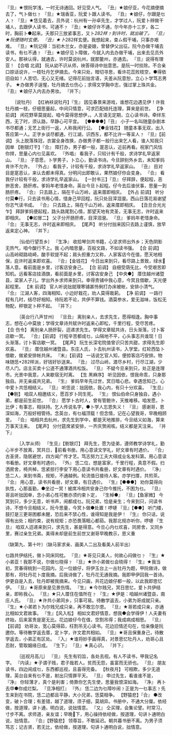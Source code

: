 <!-- { "loadSidebar": true } -->
『旦』★恨阮学浅，一时无诗通回。好见受人气。 
『丑』★娘仔亚，今花摘便摘去了，气卜做乜﹖ 
『旦』★瑞香亚，阮爱卜跟人读书。 
『丑』★娘仔，尔跟是乜人﹖ 
『旦』★恁见着去，员外说：杭州有一孙卓先生，才学过人，阮爱卜辨做干埔人，去跟伊人读书，可通不﹖ 
『丑』★娘仔许不通，尔今年亦十三岁，各二时，胸前卜●起来。夭那只三放紧事志，又卜*282样﹖到许时，就出破了。 
『旦』★阮便随时玄便。 
『丑』★卜*282样玄便。我想起来，查ㄙ假干埔，只事亦艰难。 
『旦』★阮记得：当初木兰女，亦是姿娘，曾替伊父出征。阮今办做干埔去读书，有乜不通﹖ 
『丑』★娘仔见卜障做，今就入内去办做干埔，出来去见员外安人。那袂认得，就通去，许时莫说杭州，就那鳖州，亦通去。 
『旦』说得有理亚！ 
【合唱 北调】 阮从幼不识从师，袂答得诗中拙意思。是阮一时掞除。不合亲口掠话说许，一枝牡丹乞伊摘去。今来只处，暗切寻思，看许花蕊败枝空，●得依旧自如！人苦切，无心又无绪。记得花前拙言语，夭差从阮意恕，立心卜学笃志男子。 
★办做男子逞惺，牡丹摘去乜伤心；求得文学胸中志，强过掌上珠共金。 
『丑』★娘仔入内去办男妆。 
『并下』 


　　｛说牡丹｝ 
【红衲袄说牡丹】『生』 因见春景来游戏，谁想花边遇见伊！许我牡丹摘一枝，仔细思量起，中间只情意，可求匹配结托连理，算来是前世。 
【净 前调】 闲花野草莫提起，咱今莫得思想伊，。人言语无定期，立心读书诗。牵绊东西，无了时，须认路，早静心可平宜。 
【●●●●】『丑』 小子一名叫随童杂剧本书尽都通；无艺上街行一返，人称我闲行公。 
【●金钱花】 随童本事无双，出入答应第一人。正字乡谈尽都通，行江湖，识西东，都不比许一等呆人﹖ 
『旦』【前调】 头上脱落珠冠，衣裳全身改换，办做男子都一般行出来乞人看，谁人知我只因单 
【剔银灯干】『合』 障打办，男子都一般，寔恶认，近前再看。祝家门风怙你捍，思量心内乜见喜欢。 
『外唱』 看我子，只较计有千般，求诗学礼早返家山。 
『旦』 子意愿，卜学男子，卜立心，勤读书诗。今旦辞别外乡去，未知爹妈肯许不允许。 
『外占』 看我子，计较有千般，求诗学礼早返家山。 
『丑』 目对目是寔恶认，来认去都未得真。分明问出即敢认，果然娘仔你会变身。 
『合』 看我仔计较有千般，求诗学礼早返家山。 
【一封书三】『旦』 仔拜辞，便起程，恶拚恶舍，肠肝疼。爹妈年老惜身命。英台今旦卜起程。仔今去后谁伏事，思量一到肠肝疼。 
『合』 只去路上，隔在千山万岭，返来厝即相庆。 
【外占 前调】 听分付莫●行，只去读书用心情，惜身己早回程，阮只处目滓泪瀯。西山日落花易谢望你志气读书成。 
『合』 只去路上，隔在千山万岭，返来厝即相庆。 
【丑旦合光光乍】 拜辞爹妈便起程，路头路尾割心情，那望天地有灵圣，无事无志，许时返来即相庆。 
【●如冒二】 父子分开肠肝疼，目滓泪瀯。 
『旦』 爹妈年老惜身命。 
『合』 无事无志，许时返来即相庆。 
【尾声】 听分付拙来因只去路上谨慎，放早返来定心神。 
『并下』 


　　　｛仙伯行望吾乡｝ 
『生净』 收拾琴剑共书籍，心坚求师出外乡；天色阴影无热气，咱今酸行不上。我 
心内暗思量，百般文路，不如读书强。 
【合 前调】 山高岭砌路峣崎，酸手软提不起；肩头担重力又称，人家客店今在值，愿天地相保，庇许时返来即欢喜。 
『合』【金钱花】 今日出来到只，看尽路上景致，绿水落人意。看前面是乡里，讨客店安身己。 
【合 前调】 自细受荫旡比，今受艰苦即知机。远看客店挂酒旗，看前面是乡里，讨客店安身己 
【中央●】 厝住越州诸暨县，梁家人子儿。学出外乡求师来到只。幸得贵铺中我心意，今冥且借歇，天光便起程里。 
【末 前调】 官人听说拙就理寒铺甚怜俐打办床被帐，安排小清气。 
『合』 江湖人客，四海相知，小边好栽花，劝人莫得栽莿。 
【净 前调】 一路行程有几时，结尽好相知。待阮若不论，共伊不算钱。酒莫参水，爱无滋味，饭松无物配，秤银定卜秤不起。 
『并下』 


　　　｛英台行八声甘州｝ 
『旦丑』 离别亲人，去求先生，愿得相逢。胸中事志，想在心中莫放；学得文章诗共赋许时返来心即松，千里行程，受尽苦疼。 
【合 伤令】 离别亲人肠肝裂，迢递求先生。学得文章赋共诗，日头渐落，讨卜客店歇一冥。 
『合』【前调】 行程辛苦都成乜，山隔地不平，心头事志共谁现！日头渐落，讨卜客店歇一冥。 
【尾声】 阮生长深宅院值曾识只苦共甜，求得先生即欢喜。 
『旦』 厝住越州诸暨县。东庄人氏，卜去杭州读书，入学堂。红轮西坠卜借歇，做紧安排帐共床。 
『末』【前调】 一话说乞官人知，便掠客店巧安排。物味随恁*282样派，好钱好钞送来。 
『丑』 过尽山岭，渡尽乡村，行尽江湖，少尽人门。店主买卖十公道不通薄酒共松饭。 
『旦』 不疑今旦来到只，处正是连理市。光景中我意，人来歇宿无时离。 
【生 黑麻序】 听见因依，恨我命乖，只身那独自。并无亲戚共兄弟。 
『生』 爹妈早年先过世，冥日暗心悲。幸遇恁知己，心中爱卜共恁相结义。 
『旦』 听恁说：拙因依，我心内，有只十分欢喜。 
『生旦』【●剔】 咱双人相邀结义，愿百岁卜同生死。 
『生』 恨仙伯命只身独自，遇小弟，都是前生前世。 
『合』 愿学卜古时人，曾有管鲍许，天推难移。咱发愿，卜比伊；有事志，相扶持。乞人传说名字，●卜学人忘恩失义！ 
『旦』 感谢哥，恩深如海，万般好相管待。念英台，有乜福顶载！但念情，记在心望我哥，早晚相顾爱。 
『合』 咱相共去杭州，求先生到学中，都是天地推排，今旦结义如海，算来万事天注来。 
【尾声】 分付筵席紧安排，一齐庆贺闹咳。结义都是天注来。 
『并下』 


　　　｛入学从师｝ 
『生旦』【剔银灯】 拜先生，愿为徒弟，遵师教学诗学礼，勤心半步不放离，冥共日，前看书册。用心意读文学礼，好文章有时遇价。 
『合』 古圣贤，隐居避世，四方闻广传才艺。笃志努力工夫大得成业名发科第。用心意读书看册。好文章有时遇价。 
『外』 恁二位，想是富家，千里行程，真意不假。扫洒房舍，椅共棹，恁紧掠行李安下用心意读书共看册，好文章有时遇价。 
『净』 恁二人，来到书斋，规矩，不通越例。轮流值日接待人客。亦学扫厝，共煎茶。 
『合』 用心意，读书共看册，好文章，有日遇价。 
『生』【●●●】 劝你莫得向执性，心那虽勤，●坐过一冥！被席冷相共安身己你今推托，不困为乜。 
『旦』 哥且听拙因单，念小弟心性可散亦须约束卜定， 
『生棹●』 
『旦』【鱼家微】 今冥到只，多少无意，听书声，闹都成乜。阮兄弟，恰是亲生；今来到只，问读书诗，不想今旦相结义，阮今思量，今冥卜做●处置！啰嗹 
『旦』【●●】 听门楼，鼓打是三更哥困都未醒，恐后来不禁心性，谁得知是我是伊！ 
『生』 你只话，说得有出处；相约束，说有规矩；亦恐畏落眠心都茹。我那北规亦听你，啰嗹 
『生旦』 咱双人迢递来到只，求先生，甚是得意。今旦心内乜欢喜，同房舍，又同乡里，赛过亲生兄弟。美得未却是前生前世又谢哥早晚教示，恩义重 


（缺第九、第十叶）（缺马家求亲、画美人二出及看美人前半出） 

乜路共伊结托，做卜同床同枕。 
『旦』★哥见只美人，何故心闷做乜﹖ 
『生』★小弟亚！我那不说，尔做乜晓得﹖ 
『旦』★许小弟做乜会晓得！ 
『生』★我当初，赏春得桃到一花园内，见一位娘仔，将伊玉台上一丛牡丹为题，甲阮做诗，做那有，将牡丹花卜度我摘。后我诗做了，牡丹花无通我摘。我即甲伊回我一首诗。伊更自是入去，牡丹即被我摘来。今见只画，共花边娘仔都一般，以此我即思忆伊。 
『旦』★哥原来是见景伤情。 
『生』★今尔贱兄，冥日思忆，爱卜共伊结亲，即称我心。 
『旦』★只人厝住在值所在﹖ 
『生』★伊是：咱越州诸暨县，南庄人氏。 
『旦』★许共小弟同乡，只事可易。待散学返去，小弟为哥成就只亲。 
『生』★小弟若卜为尔贱兄成只亲，再不敢忘尔恩。 
『旦』★哥若成只亲，亦通比相如文君故事。 
『生』【风入松】 相如文君好情意，想我●会学得伊！人夫妻有终始，后来富贵是寔无比。花边娘仔今在值，空割吊得；我成病成相思。 
『旦』【前调】 劝哥汝，宽心莫得茹，枉割吊无心读书。花边旧情还句在，恰亲像是阮邀你。等待散学返去厝，定卜学，许文君共相如。 
『旦』★哥且保重身己，待散学返去，小弟正有区处。 
『入』★谁将妙手画得真，对景思忆牡丹人，劝哥心且忍耐，管取姻缘日成。 
『生下』 
『旦』★真心识。 
『并下』 


　　　｛巡视月高儿｝ 
『旦』 先生有钧旨，各处去视。有人不读书，甲我记名字。 
『内读』★子谓子贱，君子哉若人。贫而无怨，虽富而无骄也。 
『旦』 朋友读书，四边闹成乜，东西都巡视，且喜得完备。 
【秋夜月】 可相欺，多少无道理，英台自来有乜不是，射出只情罪平天。 
『旦』 申过先生，看谁谁不是， 
『净』 你轻薄才，真个是利害；倚靠你乞先生使，思量我恨深如海。 
『净』 再卜去申●你成烂梨。 
『旦净相打』 
『外』 恁二边为乜障吵闹﹖正是为一乜事志﹖先生来到在书院，恁二边都且平静，大小兄弟，恁莫相争。 
【野猿悲】『合』 ●改变，破卜合理；有差错，越了道理，须子细，莫胡异。书册中，不通大分厘。依经做，按道理，讲卜通，明白说，说拙情意。 
『又』 仝买理，会集论譬。时常习，寸步不离。求师道，亲友谊；早晚下，用心操持依经做，按道理，句讲卜通明白说，拙情意。 
『合』【野猿悲】 领尊旨，不敢延迟。朝共暮书册不离。为男子须笃志；记古贤，若无比，依经做，按道理，句讲卜通明白说，拙情意。 
